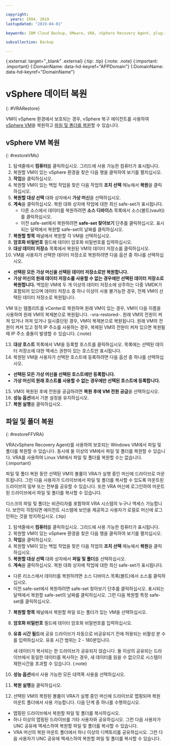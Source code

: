 ```yaml
---

copyright:
  years: 1994, 2019
lastupdated: "2019-04-01"

keywords: IBM Cloud Backup, VMware, VRA, vSphere Recovery Agent, plug-in, plugin, EVault, Carbonite, vSphere, backups

subcollection: Backup

---
```

{:external: target="_blank" .external}
{:tip: .tip}
{:note: .note}
{:important: .important}
{:DomainName: data-hd-keyref="APPDomain"}
{:DomainName: data-hd-keyref="DomainName"}

# vSphere 데이터 복원
{: #VRARestore}

VM이 vSphere 환경에서 보호되는 경우, vSphere 복구 에이전트를 사용하여 [vSphere VM](#restoreVMs)을 복원하고 [파일 및 폴더를 복원](#restoreFFVRA)할 수 있습니다.

## vSphere VM 복원
{: #restoreVMs}

1.	탐색줄에서 **컴퓨터**를 클릭하십시오. 그리드에 사용 가능한 컴퓨터가 표시됩니다.
2.	복원할 VM이 있는 vSphere 환경을 찾은 다음 행을 클릭하여 보기를 펼치십시오.
3.	**작업**을 클릭하십시오.
4.	복원할 VM이 있는 백업 작업을 찾은 다음 작업의 **조치 선택** 메뉴에서 **복원**을 클릭하십시오.
5.	**복원할 대상 선택** 대화 상자에서 **가상 머신**을 선택하십시오.
6.	**계속**을 클릭하십시오. 복원 대화 상자에 작업에 대한 최신 safe-set가 표시됩니다.
    * 다른 소스에서 데이터를 복원하려면 **소스 디바이스** 목록에서 소스(볼트(vault))를 클릭하십시오.
    *	이전 safe-set에서 복원하려면 **safe-set 찾아보기** 단추를 클릭하십시오. 표시되는 달력에서 복원할 safe-set의 날짜를 클릭하십시오.
7.	**복원할 항목** 패널에서 복원할 각 VM을 선택하십시오.
8.	**암호화 비밀번호** 필드에 데이터 암호화 비밀번호를 입력하십시오.
9.	**대상 데이터 저장소** 목록에서 복원된 VM의 데이터 저장소를 클릭하십시오.
10.	VM을 사용자가 선택한 데이터 저장소로 복원하려면 다음 옵션 중 하나를 선택하십시오.
  * **선택된 모든 가상 머신을 선택된 데이터 저장소로만 복원합니다.**
  * **가상 머신의 원래 데이터 저장소를 사용할 수 없는 경우에만 선택된 데이터 저장소로 복원합니다.** 백업된 VM에 두 개 이상의 데이터 저장소에 상주하는 다중 VMDK가 포함되어 있으며 데이터 저장소 중 하나 이상이 사용 불가능한 경우, 전체 VM이 선택된 데이터 저장소로 복원됩니다.

  VM 또는 템플리트를 vCenter로 복원하며 원래 VM이 있는 경우, VM이 다음 이름을 사용하여 원래 VM의 복제본으로 복원됩니다. <VMname>-vra-restored-<Date>. 원래 VM의 전원이 켜져 있거나 꺼져 있거나 일시중단된 경우, VM이 복제본으로 복원됩니다. 원래 VM의 전원이 켜져 있고 정적 IP 주소를 사용하는 경우, 복제된 VM의 전원이 켜져 있으면 복원될 때 IP 주소 충돌이 발생할 수 있습니다.
  {:note}

13.	**대상 호스트** 목록에서 VM을 등록할 호스트를 클릭하십시오. 목록에는 선택된 데이터 저장소에 대한 액세스 권한이 있는 호스트만 표시됩니다.
14.	복원된 VM을 사용자가 선택한 호스트에 등록하려면 다음 옵션 중 하나를 선택하십시오.
  * **선택된 모든 가상 머신을 선택된 호스트에만 등록합니다.**
  * **가상 머신의 원래 호스트를 사용할 수 없는 경우에만 선택된 호스트에 등록합니다.**
15.	VM이 복원된 후에 전원을 공급하려면 **복원 후에 VM 전원 공급**을 선택하십시오.
16.	**성능 옵션**에서 기본 설정을 유지하십시오.
17.	**복원 실행**을 클릭하십시오.

## 파일 및 폴더 복원
{: #restoreFFVRA}

VRA(vSphere Recovery Agent)를 사용하여 보호되는 Windows VM에서 파일 및 폴더를 복원할 수 있습니다. 동시에 둘 이상의 VM에서 파일 및 폴더를 복원할 수 있습니다. VRA를 사용하여 Linux VM에서 파일 및 폴더를 복원할 수는 없습니다.
{:important}

파일 및 폴더 복원 동안 선택된 VM의 볼륨이 VRA가 실행 중인 머신에 드라이브로 마운트됩니다. 그런 다음 사용자가 드라이브에서 파일 및 폴더를 복사할 수 있도록 마운트된 드라이브의 일부 또는 전부를 공유할 수 있습니다. 또한 VRA 머신에 로그인하여 마운트된 드라이브에서 파일 및 폴더를 복사할 수 있습니다.

디스크의 파일 및 폴더는 비관리자를 포함하여 VRA 시스템의 누구나 액세스 가능합니다. 보안이 걱정되면 에이전트 시스템에 보안을 제공하고 사용자가 로컬로 머신에 로그인하는 것을 방지하십시오.
{:tip}

1. 탐색줄에서 **컴퓨터**를 클릭하십시오. 그리드에 사용 가능한 컴퓨터가 표시됩니다.
2. 복원할 VM이 있는 vSphere 환경을 찾은 다음 행을 클릭하여 보기를 펼치십시오.
3. **작업**을 클릭하십시오.
4. 복원할 VM이 있는 백업 작업을 찾은 다음 작업의 **조치 선택** 메뉴에서 **복원**을 클릭하십시오.
5. **복원할 대상 선택** 대화 상자에서 **파일 및 폴더**를 선택하십시오.
6. **계속**을 클릭하십시오. 복원 대화 상자에 작업에 대한 최신 safe-set가 표시됩니다.
  * 다른 리소스에서 데이터를 복원하려면 소스 디바이스 목록(볼트)에서 소스를 클릭하십시오.
  * 이전 safe-set에서 복원하려면 safe-set 찾아보기 단추를 클릭하십시오. 표시되는 달력에서 복원할 safe-set의 날짜를 클릭하십시오. 그런 다음 복원할 특정 safe-set를 클릭하십시오.
7. **복원할 항목** 패널에서 복원할 파일 또는 폴더가 있는 VM을 선택하십시오.
8. **암호화 비밀번호** 필드에 데이터 암호화 비밀번호를 입력하십시오.
9. **유휴 시간 필드**에 공유 드라이브가 자동으로 비공유되기 전에 허용되는 비활성 분 수를 입력하십시오. 유휴 시간 범위는 2 - 180분입니다.

    새 데이터가 복사되는 한 드라이브가 공유되지 않습니다. 둘 이상의 공유되는 드라이브에서 동일한 데이터를 복사하는 경우, 새 데이터를 읽을 수 없으므로 시스템이 제한시간을 초과할 수 있습니다.
    {:note}

10.	**성능 옵션**에서 사용 가능한 모든 대역폭 사용을 선택하십시오.
11.	**복원 실행**을 클릭하십시오.
12. 선택된 VM의 복원된 볼륨이 VRA가 실행 중인 머신에 드라이브로 맵핑되며 복원 마운트 폴더에서 사용 가능합니다.  다음 단계 중 하나를 수행하십시오.
  * 맵핑된 드라이브에서 복원할 파일 및 폴더를 복사하십시오.
  * 하나 이상의 맵핑된 드라이브를 기타 사용자와 공유하십시오. 그런 다음 사용자가 UNC 공유에 액세스하여 복원할 파일 및 폴더를 복사할 수 있습니다.
  * VRA 머신의 복원 마운트 폴더에서 하나 이상의 디렉토리를 공유하십시오. 그런 다음 사용자가 UNC 공유에 액세스하여 복원할 파일 및 폴더를 복사할 수 있습니다.
